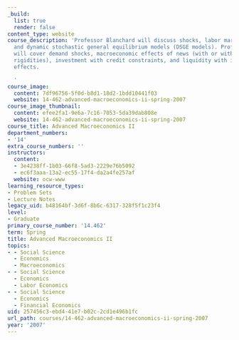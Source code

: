 ```yaml
---
_build:
  list: true
  render: false
content_type: website
course_description: 'Professor Blanchard will discuss shocks, labor markets and unemployment,
  and dynamic stochastic general equilibrium models (DSGE models). Professor Lorenzoni
  will cover demand shocks, macroeconomic effects of news (with or without nominal
  rigidities), investment with credit constraints, and liquidity with its aggregate
  effects.

  '
course_image:
  content: 7df96756-5f0d-b8d1-18d2-1bdd10441f03
  website: 14-462-advanced-macroeconomics-ii-spring-2007
course_image_thumbnail:
  content: efee2fa1-9e6a-7c16-7053-5da39dab808e
  website: 14-462-advanced-macroeconomics-ii-spring-2007
course_title: Advanced Macroeconomics II
department_numbers:
- '14'
extra_course_numbers: ''
instructors:
  content:
  - 3e4238ff-1b03-66f8-5ad3-2229e76b5092
  - ec6f3aaa-13a2-ec55-17f4-da2a4fe257af
  website: ocw-www
learning_resource_types:
- Problem Sets
- Lecture Notes
legacy_uid: b48164bf-3d6f-8b6c-6317-328f5f1c23f4
level:
- Graduate
primary_course_number: '14.462'
term: Spring
title: Advanced Macroeconomics II
topics:
- - Social Science
  - Economics
  - Macroeconomics
- - Social Science
  - Economics
  - Labor Economics
- - Social Science
  - Economics
  - Financial Economics
uid: 257456c3-ebd4-41e7-b02c-2cd1e496b1fc
url_path: courses/14-462-advanced-macroeconomics-ii-spring-2007
year: '2007'
---
```

